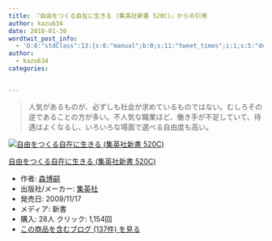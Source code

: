 ```yaml
---
title: 『自由をつくる自在に生きる (集英社新書 520C)』からの引用
author: kazu634
date: 2010-01-30
wordtwit_post_info:
  - 'O:8:"stdClass":13:{s:6:"manual";b:0;s:11:"tweet_times";i:1;s:5:"delay";i:0;s:7:"enabled";i:1;s:10:"separation";s:2:"60";s:7:"version";s:3:"3.7";s:14:"tweet_template";b:0;s:6:"status";i:2;s:6:"result";a:0:{}s:13:"tweet_counter";i:2;s:13:"tweet_log_ids";a:1:{i:0;i:5085;}s:9:"hash_tags";a:0:{}s:8:"accounts";a:1:{i:0;s:7:"kazu634";}}'
author:
  - kazu634
categories:


---
```

<div class="section">
<blockquote>
<p>
      人気があるものが、必ずしも社会が求めているものではない。むしろその逆であることの方が多い。不人気な職業ほど、働き手が不足していて、待遇はよくなるし、いろいろな場面で選べる自由度も高い。
</p>
</blockquote>
  
<div class="hatena-asin-detail">
<a href="http://www.amazon.co.jp/dp/4087205207/?tag=hatena_st1-22&ascsubtag=d-7ibv" onclick="__gaTracker('send', 'event', 'outbound-article', 'http://www.amazon.co.jp/dp/4087205207/?tag=hatena_st1-22&ascsubtag=d-7ibv', '');"><img src="https://images-na.ssl-images-amazon.com/images/I/41H7gCaSwaL._SL160_.jpg" class="hatena-asin-detail-image" alt="自由をつくる自在に生きる (集英社新書 520C)" title="自由をつくる自在に生きる (集英社新書 520C)" /></a></p> 
    
<div class="hatena-asin-detail-info">
<p class="hatena-asin-detail-title">
<a href="http://www.amazon.co.jp/dp/4087205207/?tag=hatena_st1-22&ascsubtag=d-7ibv" onclick="__gaTracker('send', 'event', 'outbound-article', 'http://www.amazon.co.jp/dp/4087205207/?tag=hatena_st1-22&ascsubtag=d-7ibv', '自由をつくる自在に生きる (集英社新書 520C)');">自由をつくる自在に生きる (集英社新書 520C)</a>
</p>
      
<ul>
<li>
<span class="hatena-asin-detail-label">作者:</span> <a href="http://d.hatena.ne.jp/keyword/%BF%B9%C7%EE%BB%CC" onclick="__gaTracker('send', 'event', 'outbound-article', 'http://d.hatena.ne.jp/keyword/%BF%B9%C7%EE%BB%CC', '森博嗣');" class="keyword">森博嗣</a>
</li>
<li>
<span class="hatena-asin-detail-label">出版社/メーカー:</span> <a href="http://d.hatena.ne.jp/keyword/%BD%B8%B1%D1%BC%D2" onclick="__gaTracker('send', 'event', 'outbound-article', 'http://d.hatena.ne.jp/keyword/%BD%B8%B1%D1%BC%D2', '集英社');" class="keyword">集英社</a>
</li>
<li>
<span class="hatena-asin-detail-label">発売日:</span> 2009/11/17
</li>
<li>
<span class="hatena-asin-detail-label">メディア:</span> 新書
</li>
<li>
<span class="hatena-asin-detail-label">購入</span>: 28人 <span class="hatena-asin-detail-label">クリック</span>: 1,154回
</li>
<li>
<a href="http://d.hatena.ne.jp/asin/4087205207" onclick="__gaTracker('send', 'event', 'outbound-article', 'http://d.hatena.ne.jp/asin/4087205207', 'この商品を含むブログ (137件) を見る');" target="_blank">この商品を含むブログ (137件) を見る</a>
</li>
</ul>
</div>
    
<div class="hatena-asin-detail-foot">
</div>
</div>
</div>
